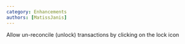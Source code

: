 ```yaml
---
category: Enhancements
authors: [MatissJanis]
---
```


Allow un-reconcile (unlock) transactions by clicking on the lock icon
